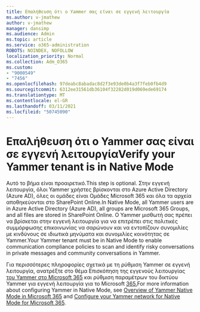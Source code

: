 ```yaml
---
title: Επαλήθευση ότι ο Yammer σας είναι σε εγγενή λειτουργία
ms.author: v-jmathew
author: v-jmathew
manager: dansimp
ms.audience: Admin
ms.topic: article
ms.service: o365-administration
ROBOTS: NOINDEX, NOFOLLOW
localization_priority: Normal
ms.collection: Adm_O365
ms.custom:
- "9000549"
- "7456"
ms.openlocfilehash: 97deabc8abadac8d2f3e93de0b4a3f7feb0fb4d9
ms.sourcegitcommit: 6312ee31561db36104f32282d019d069ede69174
ms.translationtype: MT
ms.contentlocale: el-GR
ms.lasthandoff: 03/11/2021
ms.locfileid: "50745090"
---
```

# <a name="verify-your-yammer-tenant-is-in-native-mode"></a><span data-ttu-id="ffe1f-102">Επαλήθευση ότι ο Yammer σας είναι σε εγγενή λειτουργία</span><span class="sxs-lookup"><span data-stu-id="ffe1f-102">Verify your Yammer tenant is in Native Mode</span></span>

<span data-ttu-id="ffe1f-103">Αυτό το βήμα είναι προαιρετικό.</span><span class="sxs-lookup"><span data-stu-id="ffe1f-103">This step is optional.</span></span> <span data-ttu-id="ffe1f-104">Στην εγγενή λειτουργία, όλοι Yammer χρήστες βρίσκονται στο Azure Active Directory (Azure AD), όλες οι ομάδες είναι Ομάδες Microsoft 365 και όλα τα αρχεία αποθηκεύονται στο SharePoint Online.</span><span class="sxs-lookup"><span data-stu-id="ffe1f-104">In Native Mode, all Yammer users are in Azure Active Directory (Azure AD), all groups are Microsoft 365 Groups, and all files are stored in SharePoint Online.</span></span> <span data-ttu-id="ffe1f-105">Ο Yammer μισθωτή σας πρέπει να βρίσκεται στην εγγενή λειτουργία για να επιτρέπει στις πολιτικές συμμόρφωσης επικοινωνίας να σαρώνουν και να εντοπίζουν συνομιλίες με κινδύνους σε ιδιωτικά μηνύματα και συνομιλίες κοινότητας σε Yammer.</span><span class="sxs-lookup"><span data-stu-id="ffe1f-105">Your Yammer tenant must be in Native Mode to enable communication compliance policies to scan and identify risky conversations in private messages and community conversations in Yammer.</span></span>  
  
<span data-ttu-id="ffe1f-106">Για περισσότερες πληροφορίες σχετικά με τη ρύθμιση Yammer σε εγγενή λειτουργία, ανατρέξτε στο θέμα Επισκόπηση της εγγενούς λειτουργίας [του Yammer στο Microsoft 365](https://go.microsoft.com/fwlink/?linkid=2129829) και ρύθμιση παραμέτρων του δικτύου Yammer για εγγενή λειτουργία για το Microsoft [365.](https://go.microsoft.com/fwlink/?linkid=2129772)</span><span class="sxs-lookup"><span data-stu-id="ffe1f-106">For more information about configuring Yammer in Native Mode, see [Overview of Yammer Native Mode in Microsoft 365](https://go.microsoft.com/fwlink/?linkid=2129829) and [Configure your Yammer network for Native Mode for Microsoft 365](https://go.microsoft.com/fwlink/?linkid=2129772).</span></span>
